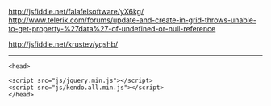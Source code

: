 
http://jsfiddle.net/falafelsoftware/yX6kg/
http://www.telerik.com/forums/update-and-create-in-grid-throws-unable-to-get-property-%27data%27-of-undefined-or-null-reference

http://jsfiddle.net/krustev/yqshb/



---------------------------------------------------


    <head>
<link rel="stylesheet" href="styles/kendo.common.min.css" />
<link rel="stylesheet" href="styles/kendo.default.min.css" />

    <script src="js/jquery.min.js"></script>
    <script src="js/kendo.all.min.js"></script>
    </head>
<div id="main">
    <div id="grid" data-bind="source: dataSource"></div>
</div>
    <script>
    (function () {
//var item.countries;

    var multiSelectEditor = function (container, options) {
        $('<input data-bind="value:' + options.field + '"/>')
            .appendTo(container)
            .kendoMultiSelect({
            suggest: true,
            dataSource: options.values
        });
    };
    
    var suggestEditor = function (container, options) {
        $('<input data-bind="value:' + options.field + '"/>')
            .appendTo(container)
            .kendoAutoComplete({
            suggest: true,
            dataSource: options.values
        });
    };
    
    

    var numericEditor = function (container, options) {
        $('<input data-bind="value:' + options.field + '"/>')
            .appendTo(container)
            .kendoNumericTextBox({
            decimals: 2,
            min: 0,
            format: 'c2'
        });
    };

    var multiSelectArrayToString = function (item) {
        return item.countries.join(', ');
    };

 var multiSelectArrayToString1 = function (item) {
        alert(item.product);
        return item.product;
        
    };
    var data=[{
                id: 1,
                product: 'suresh goud shankarampet-502245',
                countries: ['Mexico', 'Canada'],
                price: 0.98
            }, {
                id: 2,
                product: 'Poonam-502300',
                countries: ['United States'],
                price: 2.96
            }, {
                id: 3,
                product: 'Aman kumar-502245',
                countries: [],
                price: 45.90
            }, ];
    var crudServiceBaseUrl = "";
    var vm = kendo.observable({
        countries: ['Canada', 'Mexico', 'United States'],
        suggestdata:['suresh goud shankarampet-502245', 'Poonam-502300', 'Aman kumar-502245', 'Shreyas-502248','X098'],
        dataSource: new kendo.data.DataSource({
//             transport: {
//                                read:  {
////                                    url: crudServiceBaseUrl + "test.php?type=1",
//                                    dataType: "json",
//                                    data: data
//                                },
//                                update: {
//                                    url: crudServiceBaseUrl + "test.php?type=2",
//                                    dataType: "json"
//                                },
//                                destroy: {
//                                    url: crudServiceBaseUrl + "test.php?type=3",
//                                    dataType: "json"
//                                },
//                                create: {
//                                    url: crudServiceBaseUrl + "test.php?type=4",
//                                    dataType: "json"
//                                },
//                                parameterMap: function(options, operation) {
//                                    if (operation !== "read" && options.models) {
//                                        return {models: kendo.stringify(options.models)};
//                                    }
//                                }
//                            },
//                            batch: true,
               data: data,
            schema: {
              
                model: {
                    id: 'id',
                    fields: {
                        'id': {
                            type: 'number'
                        },
                            'product': {
                            type: 'string'
                        },
                            'countries': {},
                            'price': {
                            type: 'number'
                        }
                    }
                }
            }
        })
    });

    $('#grid').kendoGrid({
        columns: [{
            command: 'edit',
            width: '120px'
        }, {
            field: 'product',
            editor: suggestEditor, // function that generates the multiSelect control
            values: vm.suggestdata, // custom property with array of values
            template: multiSelectArrayToString1 // template: how to display text in grid
            
        }, {
            field: 'countries',
            editor: multiSelectEditor, // function that generates the multiSelect control
            values: vm.countries, // custom property with array of values
            template: multiSelectArrayToString // template: how to display text in grid
        }, {
            field: 'price',
            editor: numericEditor,
            format: '{0:c}'
        }],
        editable: 'inline'

    });

    kendo.bind('#main', vm);

})()
</script>

